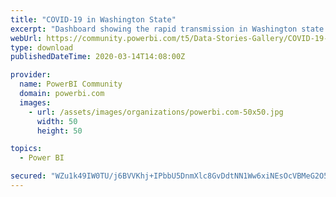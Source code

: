 ```yaml
---
title: "COVID-19 in Washington State"
excerpt: "Dashboard showing the rapid transmission in Washington state of COVID-19 in March, 2020. Data is collected from the Washington State Department of"
webUrl: https://community.powerbi.com/t5/Data-Stories-Gallery/COVID-19-in-Washington-State/m-p/974538
type: download
publishedDateTime: 2020-03-14T14:08:00Z

provider:
  name: PowerBI Community
  domain: powerbi.com
  images:
    - url: /assets/images/organizations/powerbi.com-50x50.jpg
      width: 50
      height: 50

topics:
  - Power BI

secured: "WZu1k49IW0TU/j6BVVKhj+IPbbU5DnmXlc8GvDdtNN1Ww6xiNEsOcVBMeG2O5P+nq7LL4XJBdhjwATf7Tl/lM8ds9qWsc0bxzpPIppp7sCXpdgXmhim7G9HeJ5I65jD2oPMasv/JYdFtiRevUSf2P+zg4/sM7DIHP3lyBxSM4raPUvkS17Kx5VoVGnvzIGsFvraqpXKjeUBJthzKTDsDED4Nz2LgCD15TuhOhnoLyvVPBIPBMnNi6eTYHHqYexPH6eGWUEwMckt0NconEA1W6yN2RapMwSU6hURKFYpYMHPVN+2ospZB0vBhJI4TTLedgLgmqoBk35B22odAraeWm/sIHc+Teq0k2TXbt8eAHZYZ3L8rkEFD0PC23YzopZgh;f/zr2Ctbyc5fasdXDhL6Ow=="
---
```


